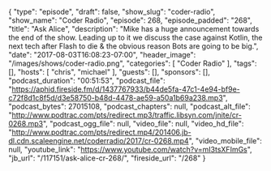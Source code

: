 {
  "type": "episode",
  "draft": false,
  "show_slug": "coder-radio",
  "show_name": "Coder Radio",
  "episode": 268,
  "episode_padded": "268",
  "title": "Ask Alice",
  "description": "Mike has a huge announcement towards the end of the show. Leading up to it we discuss the case against Kotlin, the next tech after Flash to die & the obvious reason Bots are going to be big.",
  "date": "2017-08-03T16:08:23-07:00",
  "header_image": "/images/shows/coder-radio.png",
  "categories": [
    "Coder Radio"
  ],
  "tags": [],
  "hosts": [
    "chris",
    "michael"
  ],
  "guests": [],
  "sponsors": [],
  "podcast_duration": "00:51:53",
  "podcast_file": "https://aphid.fireside.fm/d/1437767933/b44de5fa-47c1-4e94-bf9e-c72f8d1c8f5d/d3e58750-b48d-4478-ae59-a50a1b69a238.mp3",
  "podcast_bytes": 27015108,
  "podcast_chapters": null,
  "podcast_alt_file": "http://www.podtrac.com/pts/redirect.mp3/traffic.libsyn.com/jnite/cr-0268.mp3",
  "podcast_ogg_file": null,
  "video_file": null,
  "video_hd_file": "http://www.podtrac.com/pts/redirect.mp4/201406.jb-dl.cdn.scaleengine.net/coderradio/2017/cr-0268.mp4",
  "video_mobile_file": null,
  "youtube_link": "https://www.youtube.com/watch?v=mI3tsXFImGs",
  "jb_url": "/117151/ask-alice-cr-268/",
  "fireside_url": "/268"
}

